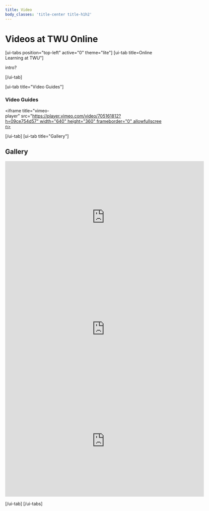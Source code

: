 ```yaml
---
title: Video
body_classes: 'title-center title-h1h2'
---
```


# Videos at TWU Online

[ui-tabs position="top-left" active="0" theme="lite"]
[ui-tab title=Online Learning at TWU"]

intro?

[/ui-tab]


[ui-tab title="Video Guides"]


### Video Guides

<iframe title="vimeo-player" src="https://player.vimeo.com/video/705161812?h=09ce754d57" width="640" height="360" frameborder="0" allowfullscreen></iframe>


[/ui-tab]
[ui-tab title="Gallery"]

## Gallery

<iframe title="vimeo-player" src="https://player.vimeo.com/video/702950788?h=801b22cb5e" width="640" height="360" frameborder="0" allowfullscreen></iframe>

<br>


<iframe title="vimeo-player" src="https://player.vimeo.com/video/702949944?h=d46428e2c1" width="640" height="360" frameborder="0" allowfullscreen></iframe>
<br>


<iframe title="vimeo-player" src="https://player.vimeo.com/video/702949118?h=c242a28cb5" width="640" height="360" frameborder="0" allowfullscreen></iframe>



<br>

[/ui-tab]
[/ui-tabs]
